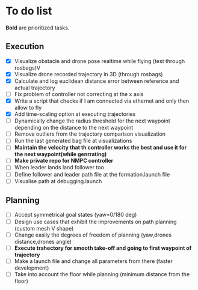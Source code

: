 # To do list

**Bold** are prioritized tasks.

## Execution

- [x] Visualize obstacle and drone pose realtime while flying (test through rosbags)V
- [x] Visualize drone recorded trajectory in 3D (through rosbags)
- [x] Calculate and log euclidean distance error between reference and actual trajectory
- [ ] Fix problem of controller not correcting at the x axis
- [x] Write a script that checks if I am connected via ethernet and only then allow to fly
- [x] Add time-scaling option at executing trajectories
- [ ] Dynamically change the radius threshold for the next waypoint depending on the distance to the next waypoint
- [ ] Remove outliers from the trajectory comparison visualization
- [ ] Run the last generated bag file at visualizations
- [ ] **Maintain the velocity that th controller works the best and use it for the next waypoint(while genrrating)**
- [ ] **Make private repo for NMPC controller**
- [ ] When leader lands land follower too
- [ ] Define follower and leader path file at the formation.launch file
- [ ] Visualise path at debugging.launch

## Planning

- [ ] Accept symmetrical goal states (yaw=0/180 deg)
- [ ] Design use cases that exhibit the improvements on path planning (custom mesh V shape)
- [ ] Change easily the degrees of freedom of planning (yaw,drones distance,drones angle)
- [ ] **Execute trahectory for smooth take-off and going to first waypoint of trajectory**
- [ ] Make a launch file and change all parameters from there (faster development)
- [ ] Take into account the floor while planning (minimum distance from the floor)

